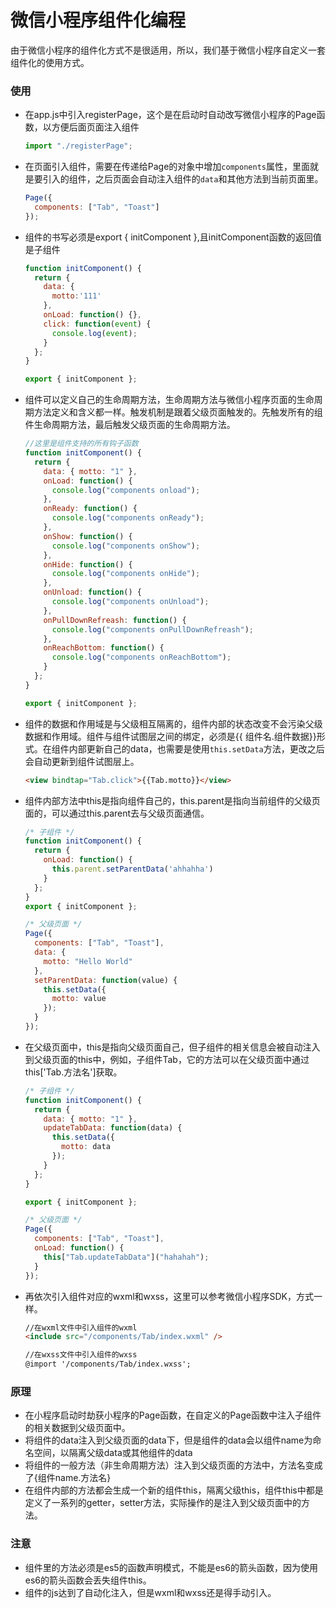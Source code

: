 # 微信小程序组件化编程
由于微信小程序的组件化方式不是很适用，所以，我们基于微信小程序自定义一套组件化的使用方式。

### 使用

-   在app.js中引入registerPage，这个是在启动时自动改写微信小程序的Page函数，以方便后面页面注入组件 

    ```javascript
    import "./registerPage";
    ```


-   在页面引入组件，需要在传递给Page的对象中增加`components`属性，里面就是要引入的组件，之后页面会自动注入组件的`data`和其他方法到当前页面里。

    ```javascript
    Page({
      components: ["Tab", "Toast"]
    });
    ```

-   组件的书写必须是export { initComponent },且initComponent函数的返回值是子组件

    ```javascript
    function initComponent() {
      return {
        data: {
          motto:'111'
        },
        onLoad: function() {},
        click: function(event) {
          console.log(event);
        }
      };
    }

    export { initComponent };
    ```

-   组件可以定义自己的生命周期方法，生命周期方法与微信小程序页面的生命周期方法定义和含义都一样。触发机制是跟着父级页面触发的。先触发所有的组件生命周期方法，最后触发父级页面的生命周期方法。

    ```javascript
    //这里是组件支持的所有钩子函数
    function initComponent() {
      return {
        data: { motto: "1" },
        onLoad: function() {
          console.log("components onload");
        },
        onReady: function() {
          console.log("components onReady");
        },
        onShow: function() {
          console.log("components onShow");
        },
        onHide: function() {
          console.log("components onHide");
        },
        onUnload: function() {
          console.log("components onUnload");
        },
        onPullDownRefreash: function() {
          console.log("components onPullDownRefreash");
        },
        onReachBottom: function() {
          console.log("components onReachBottom");
        }
      };
    }

    export { initComponent };
    ```

-   组件的数据和作用域是与父级相互隔离的，组件内部的状态改变不会污染父级数据和作用域。组件与组件试图层之间的绑定，必须是{{ 组件名.组件数据}}形式。在组件内部更新自己的data，也需要是使用`this.setData`方法，更改之后会自动更新到组件试图层上。

    ```html
    <view bindtap="Tab.click">{{Tab.motto}}</view>
    ```

-   组件内部方法中this是指向组件自己的，this.parent是指向当前组件的父级页面的，可以通过this.parent去与父级页面通信。

    ```javascript
    /* 子组件 */
    function initComponent() {
      return {
        onLoad: function() {
          this.parent.setParentData('ahhahha')
        }
      };
    }
    export { initComponent };

    /* 父级页面 */
    Page({
      components: ["Tab", "Toast"],
      data: {
        motto: "Hello World"
      },
      setParentData: function(value) {
        this.setData({
          motto: value
        });
      }
    });
    ```

-   在父级页面中，this是指向父级页面自己，但子组件的相关信息会被自动注入到父级页面的this中，例如，子组件Tab，它的方法可以在父级页面中通过this['Tab.方法名']获取。

    ```javascript
    /* 子组件 */
    function initComponent() {
      return {
        data: { motto: "1" },
        updateTabData: function(data) {
          this.setData({
            motto: data
          });
        }
      };
    }

    export { initComponent };

    /* 父级页面 */
    Page({
      components: ["Tab", "Toast"],
      onLoad: function() {
        this["Tab.updateTabData"]("hahahah");
      }
    });
    ```

-   再依次引入组件对应的wxml和wxss，这里可以参考微信小程序SDK，方式一样。

    ```html
    //在wxml文件中引入组件的wxml
    <include src="/components/Tab/index.wxml" />

    //在wxss文件中引入组件的wxss
    @import '/components/Tab/index.wxss';
    ```

### 原理

-   在小程序启动时劫获小程序的Page函数，在自定义的Page函数中注入子组件的相关数据到父级页面中。
-   将组件的data注入到父级页面的data下，但是组件的data会以组件name为命名空间，以隔离父级data或其他组件的data
-   将组件的一般方法（非生命周期方法）注入到父级页面的方法中，方法名变成了{组件name.方法名}
-   在组件内部的方法都会生成一个新的组件this，隔离父级this，组件this中都是定义了一系列的getter，setter方法，实际操作的是注入到父级页面中的方法。

### 注意

-   组件里的方法必须是es5的函数声明模式，不能是es6的箭头函数，因为使用es6的箭头函数会丢失组件this。
-   组件的js达到了自动化注入，但是wxml和wxss还是得手动引入。